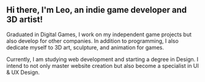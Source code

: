 ## Hi there, I'm Leo, an indie game developer and 3D artist!

Graduated in Digital Games, I work on my independent game projects but also develop for other companies. In addition to programming, I also dedicate myself to 3D art, sculpture, and animation for games.

Currently, I am studying web development and starting a degree in Design. I intend to not only master website creation but also become a specialist in UI & UX Design.

<div>
  <a href="https://github.com/leospadim">
  
</div>
